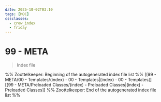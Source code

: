 ```yaml
---
date: 2025-10-02T03:10
tags: [MOC]
cssclasses:
  - crow_index
  - friday
---
```




# 99 - META

> Index file 



%% Zoottelkeeper: Beginning of the autogenerated index file list  %%
 [[99 - META/00 - Templates/(index) - 00 - Templates|(index) - 00 - Templates]]
 [[99 - META/Preloaded Classes/(index) - Preloaded Classes|(index) - Preloaded Classes]]
%% Zoottelkeeper: End of the autogenerated index file list  %%


